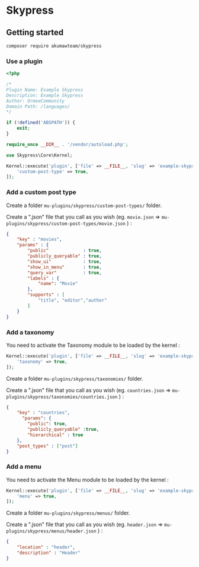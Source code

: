 # Skypress

## Getting started

```sh
composer require akumawteam/skypress
```

### Use a plugin

```php
<?php

/*
Plugin Name: Example Skypress
Description: Example Skypress
Author: OrmeeCommunity
Domain Path: /languages/
*/

if (!defined('ABSPATH')) {
    exit;
}

require_once __DIR__ . '/vendor/autoload.php';

use Skypress\Core\Kernel;

Kernel::execute('plugin', ['file' => __FILE__, 'slug' => 'example-skypress'], [
    'custom-post-type' => true,
]);
```

### Add a custom post type

Create a folder `mu-plugins/skypress/custom-post-types/` folder.

Create a ".json" file that you call as you wish (eg. `movie.json` => `mu-plugins/skypress/custom-post-types/movie.json` ) :


```json
{
    "key" : "movies",
    "params" : {
        "public"             : true,
        "publicly_queryable" : true,
        "show_ui"            : true,
        "show_in_menu"       : true,
        "query_var"          : true,
        "labels" : {
            "name": "Movie"
        },
        "supports" : [
            "title", "editor","author"
        ]
    }
}
```


### Add a taxonomy

You need to activate the Taxonomy module to be loaded by the kernel :

```php 
Kernel::execute('plugin', ['file' => __FILE__, 'slug' => 'example-skypress'], [
    'taxonomy' => true,
]);
```

Create a folder `mu-plugins/skypress/taxonomies/` folder.

Create a ".json" file that you call as you wish (eg. `countries.json` => `mu-plugins/skypress/taxonomies/countries.json` ) :


```json
{
    "key" : "countries",
      "params": {
        "public": true,
        "publicly_queryable" :true,
        "hierarchical" : true
    },
    "post_types" : ["post"]
}
```

### Add a menu

You need to activate the Menu module to be loaded by the kernel :

```php 
Kernel::execute('plugin', ['file' => __FILE__, 'slug' => 'example-skypress'], [
    'menu' => true,
]);
```

Create a folder `mu-plugins/skypress/menus/` folder.

Create a ".json" file that you call as you wish (eg. `header.json` => `mu-plugins/skypress/menus/header.json` ) :


```json
{
    "location" : "header",
    "description" : "Header"
}
```
